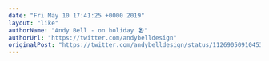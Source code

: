 ```yaml
---
date: "Fri May 10 17:41:25 +0000 2019"
layout: "like"
authorName: "Andy Bell - on holiday 🏖"
authorUrl: "https://twitter.com/andybelldesign"
originalPost: "https://twitter.com/andybelldesign/status/1126905091045376001"
---
```

